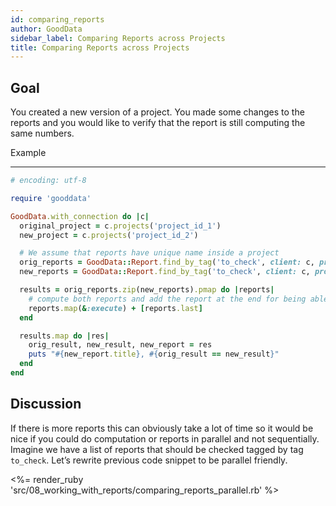 ```yaml
---
id: comparing_reports
author: GoodData
sidebar_label: Comparing Reports across Projects
title: Comparing Reports across Projects
---
```


Goal
-------

You created a new version of a project. You made some changes to the
reports and you would like to verify that the report is still computing
the same numbers.

Example

--------


```ruby
# encoding: utf-8

require 'gooddata'

GoodData.with_connection do |c|
  original_project = c.projects('project_id_1')
  new_project = c.projects('project_id_2')

  # We assume that reports have unique name inside a project
  orig_reports = GoodData::Report.find_by_tag('to_check', client: c, project: original_project).sort_by(&:title)
  new_reports = GoodData::Report.find_by_tag('to_check', client: c, project: new_project).sort_by(&:title)

  results = orig_reports.zip(new_reports).pmap do |reports|
    # compute both reports and add the report at the end for being able to print a report later
    reports.map(&:execute) + [reports.last]
  end

  results.map do |res|
    orig_result, new_result, new_report = res
    puts "#{new_report.title}, #{orig_result == new_result}"
  end
end 
```

Discussion
----------

If there is more reports this can obviously take a lot of time so it
would be nice if you could do computation or reports in parallel and not
sequentially. Imagine we have a list of reports that should be checked
tagged by tag `to_check`. Let’s rewrite previous code snippet to be
parallel friendly.

&lt;%= render\_ruby
'src/08\_working\_with\_reports/comparing\_reports\_parallel.rb' %&gt;
